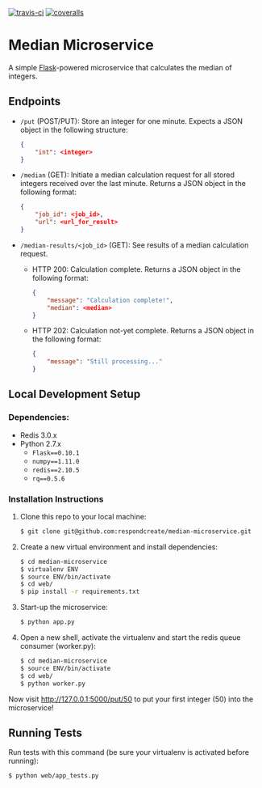 [![travis-ci](https://travis-ci.org/respondcreate/median-microservice.svg?branch=master)](https://travis-ci.org/respondcreate/median-microservice/) [![coveralls](https://img.shields.io/coveralls/respondcreate/median-microservice.svg?style=flat)](https://coveralls.io/github/respondcreate/median-microservice)

# Median Microservice

A simple [Flask](http://flask.pocoo.org/)-powered microservice that calculates the median of integers.

## Endpoints

- `/put` (POST/PUT): Store an integer for one minute. Expects a JSON object in the following structure:

    ```json
    {
        "int": <integer>
    }
    ```
- `/median` (GET): Initiate a median calculation request for all stored integers received over the last minute. Returns a JSON object in the following format:

    ```json
    {
        "job_id": <job_id>,
        "url": <url_for_result>
    }
    ```
- `/median-results/<job_id>` (GET): See results of a median calculation request.

    - HTTP 200: Calculation complete. Returns a JSON object in the following format:

        ```json
        {
            "message": "Calculation complete!",
            "median": <median>
        }
        ```

    - HTTP 202: Calculation not-yet complete. Returns a JSON object in the following format:

        ```json
        {
            "message": "Still processing..."
        }
        ```

## Local Development Setup

### Dependencies:

* Redis 3.0.x
* Python 2.7.x
    * `Flask==0.10.1`
    * `numpy==1.11.0`
    * `redis==2.10.5`
    * `rq==0.5.6`

### Installation Instructions

1. Clone this repo to your local machine:

    ```bash
    $ git clone git@github.com:respondcreate/median-microservice.git
    ```

2. Create a new virtual environment and install dependencies:

    ```bash
    $ cd median-microservice
    $ virtualenv ENV
    $ source ENV/bin/activate
    $ cd web/
    $ pip install -r requirements.txt
    ```

3. Start-up the microservice:

    ```bash
    $ python app.py
    ```

4. Open a new shell, activate the virtualenv and start the redis queue consumer (worker.py):

    ```bash
    $ cd median-microservice
    $ source ENV/bin/activate
    $ cd web/
    $ python worker.py
    ```

Now visit http://127.0.0.1:5000/put/50 to put your first integer (50) into the microservice!

## Running Tests

Run tests with this command (be sure your virtualenv is activated before running):

```bash
$ python web/app_tests.py
```
